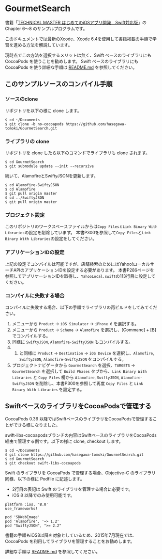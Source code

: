 # GourmetSearch
書籍「[TECHNICAL MASTER はじめてのiOSアプリ開発　Swift対応版](http://www.amazon.co.jp/dp/4798043656)」の Chapter 6〜8 のサンプルプログラムです。

このドキュメントでは最新のXcode、Xcode 6.4を使用して書籍掲載の手順で学習を進める方法を解説しています。

 現時点でこの方法を選択するメリットは無く、Swift ベースのライブラリにも CocoaPods を使うことを勧めします。
 Swift ベースのライブラリにも CocoaPods を使う詳細な手順は [README.md](https://github.com/hasegawa-tomoki/GourmetSearch/blob/master/README.md) を参照してください。

## このサンプルソースのコンパイル手順

### ソースのclone

リポジトリを以下の様に clone します。

```
$ cd ~/Documents
$ git clone -b no-cocoapods https://github.com/hasegawa-tomoki/GourmetSearch.git
```

### ライブラリの clone

リポジトリを clone したら以下のコマンドでライブラリも clone されます。

```
$ cd GourmetSearch
$ git submodule update --init --recursive
```

続いて、AlamofireとSwiftyJSONを更新します。

```
$ cd Alamofire-SwiftyJSON
$ cd Alamofire
$ git pull origin master
$ cd ../SwiftyJSON
$ git pull origin master
```

### プロジェクト設定

このリポジトリのワークスペースファイルからは``Copy FilesとLink Binary With Libraries``の設定を削除しています。
本書P300を参照して``Copy Files``と``Link Binary With Libraries``の設定をしてください。

### アプリケーションIDの設定

上記の設定でコンパイルは可能ですが、店舗検索のためにはYahoo!ローカルサーチAPIのアプリケーションIDを設定する必要があります。
本書P286ページを参照してアプリケーションIDを取得し、``YahooLocal.swift``の113行目に設定してください。

### コンパイルに失敗する場合

コンパイルに失敗する場合、以下の手順でライブラリの再ビルドをしてみてください。

1. メニューから ``Product`` → ``iOS Simulator`` → ``iPhone 6`` を選択する。
2. メニューから ``Product`` → ``Scheme`` → ``Alamofire`` を選択し、[Commanc] + [B]でコンパイルする。
3. 同様に ``SwiftyJSON``, ``Alamofire-SwiftyJSON`` もコンパイルする。
4. 1. と同様に ``Product`` → ``Destination`` → ``iOS Device`` を選択し、``Alamofire``, ``SwiftyJSON``, ``Alamofire-SwiftyJSON`` をコンパイルする。
5. プロジェクトナビゲータから ``GourmetSearch`` を選択、``TARGETS`` → ``GourmetSearch`` を選択して ``Build Phases`` タブから、``Link Binary With Libraries`` と ``Copy Files`` 欄から ``Alamofire``, ``SwiftyJSON``, ``Alamofire-SwiftyJSON`` を削除し、本書P300を参照して再度 ``Copy Files`` と ``Link Binary With Libraries`` を設定する。

## SwiftベースのライブラリをCocoaPodsで管理する

CocoaPods 0.36 以降ではSwiftベースのライブラリをCocoaPodsで管理することができる様になりました。

swift-libs-cocoapodsブランチの内容はSwiftベースのライブラリをCocoaPods経由で管理する例です。以下の様に clone, checkout します。

```
$ cd ~/Documents
$ git clone https://github.com/hasegawa-tomoki/GourmetSearch.git
$ cd GourmetSearch
$ git checkout swift-libs-cocoapods
```

Swift のライブラリを CocoaPods で管理する場合、Objective-C のライブラリ同様、以下の様に Podfile に記述します。

* 2行目の表記は Swift のライブラリを管理する場合に必要です。
* iOS 8 以降でのみ使用可能です。

```
platform :ios, '8.0'
use_frameworks!

pod 'SDWebImage'
pod 'Alamofire', '~> 1.2'
pod "SwiftyJSON", ">= 2.2"
```

 書籍の手順もiOS8以降を対象としているため、2015年7月現在では、CocoaPods を利用してライブラリを管理することをお勧めします。

 詳細な手順は [README.md](https://github.com/hasegawa-tomoki/GourmetSearch/blob/master/README.md) を参照してください。
